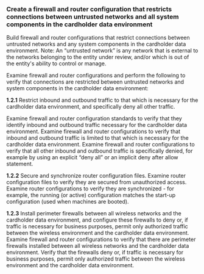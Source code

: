### Create a firewall and router configuration that restricts connections between untrusted networks and all system components in the cardholder data environment

Build firewall and router configurations that restrict connections between untrusted networks and any system components in the cardholder data environment.
Note: An “untrusted network” is any network that is external to the networks belonging to the entity under review, and/or which is out of the entity's ability to control or manage.

Examine firewall and router configurations and perform the following to verify that connections are restricted between untrusted networks and system components in the
cardholder data environment:

**1.2.1** Restrict inbound and outbound traffic to that which is necessary for the cardholder data environment, and specifically deny all
other traffic.

Examine firewall and router configuration standards to verify that they identify inbound and outbound traffic necessary for the cardholder data environment.
Examine firewall and router configurations to verify that inbound and outbound traffic is limited to that which is necessary for the cardholder data environment.
Examine firewall and router configurations to verify that all other inbound and outbound traffic is specifically denied, for example by using an explicit “deny all” or an implicit deny after allow statement.

**1.2.2** Secure and synchronize router configuration files.
Examine router configuration files to verify they are secured from unauthorized access.
Examine router configurations to verify they are synchronized - for example, the running (or active) configuration matches the start-up configuration (used when machines are booted).

**1.2.3** Install perimeter firewalls between all wireless networks and the cardholder data environment, and configure these firewalls to deny or, if traffic is necessary for business purposes, permit only authorized traffic between the wireless environment and the cardholder data environment. Examine firewall and router configurations to verify that there are perimeter firewalls installed between all wireless networks and the cardholder data environment.
Verify that the firewalls deny or, if traffic is necessary for business purposes, permit only authorized traffic between the wireless environment and the cardholder data environment.
